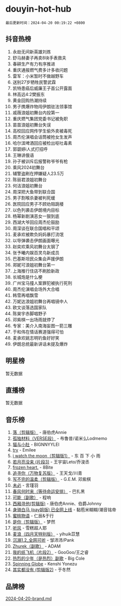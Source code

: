 # douyin-hot-hub

`最后更新时间：2024-04-20 00:19:22 +0800`

## 抖音热榜

1. 永劫无间新英雄刘炼
1. 舒马赫妻子再卖8块手表救夫
1. 春耕生产有力有序推进
1. 重庆通报燃气费多计多收问题
1. 雷军：小米暂时不做越野车
1. 送别27岁牺牲民警武霖
1. 凯特患癌后威廉王子首公开露面
1. 林高远4:2樊振东
1. 黄金回购热潮持续
1. 男子携爆炸物闯伊朗驻法领事馆
1. 戚薇浪姐初舞台内投第一
1. 重庆燃气集团党委书记被免职
1. 苗苗浪姐初舞台失误
1. 高校回应网传学生偷外卖被毒死
1. 周杰伦演唱会话筒被抢女生发声
1. 哈尔滨啤酒回应被检出呕吐毒素
1. 郭碧婷i人式打招呼
1. 王琳讲俄语
1. 孙子被训斥后报警称爷爷有枪
1. 乘风2024初舞台
1. 辅警盗刷在押嫌疑人23.5万
1. 陈丽君浪姐初舞台
1. 何洁浪姐初舞台
1. 周深把大鱼带到联合国
1. 男子割喉杀妻被判死缓
1. 医院回应男子不顾劝阻跳楼
1. 以色列袭击伊朗境内目标
1. 杨幂新剧演恶女一狠到底
1. 西湖大爷回应周杰伦鼓励
1. 周深谈在联合国唱和平颂
1. 麦承欢被欺负妈妈暴打流氓
1. 以导弹袭击伊朗画面曝光
1. 赵奕欢乘风初舞台太钢了
1. 张予曦内娱百灵鸟新成员
1. 巴基斯坦民众集会声援伊朗
1. 郑妮可浪姐初舞台第一
1. 上海推行住店不刷脸新政
1. 长城炮是什么梗
1. 广州宝马撞人案罪犯被执行死刑
1. 周杰伦演唱会场外大合唱
1. 韩雪再唱飘雪
1. 万妮达浪姐初舞台再唱镜中人
1. 欧文谈落选国家队
1. 陈昊宇赤脚唱野子
1. 邓紫棋一出场雨就停了
1. 专家：美介入南海妄图一箭三雕
1. 于和伟在情话赛道强得可怕
1. 麦承欢姚志明钓鱼好好笑
1. 伊朗总统最新讲话未提及爆炸

## 明星榜

暂无数据

## 直播榜

暂无数据

## 音乐榜

1. [落（剪辑版）](https://sf5-hl-cdn-tos.douyinstatic.com/obj/tos-cn-ve-2774/o0h6HvN1BBbli9LtU3i5fQIleBQMF5Cg4TZmmC) - 唐伯虎Annie
1. [孤独材料（VERSE段）](https://sf6-cdn-tos.douyinstatic.com/obj/tos-cn-ve-2774/ocX7glDNHYlwFeYrGQfBZoThtvPWy8tCCEBGKQ) - 布鲁昔/诺米么Lodmemo
1. [猫与小肚](https://sf5-hl-cdn-tos.douyinstatic.com/obj/tos-cn-ve-2774/osZeoClMECgK8DYl6VebABgbchEtPYQjZEnRtd) - BIGNNYYLEI
1. [try](https://sf5-hl-cdn-tos.douyinstatic.com/obj/tos-cn-ve-2774/oMCYLreazYIFEgVb1vQdrJnJTbe8DDfiCA6gKw) - Emilee
1. [i watch the moon（剪辑版1）](https://sf5-hl-cdn-tos.douyinstatic.com/obj/tos-cn-ve-2774/o0I9mSChzHZANMJIEBfkCQzzg6N5WAcVtqft9P) - 东 百 下 小 雨
1. [若月亮没来 (片段3)](https://sf5-hl-cdn-tos.douyinstatic.com/obj/tos-cn-ve-2774/okfyEUsGW1B1ovJi5JiN9IjvAT2lMwA054GoEB) - 王宇宙Leto/乔浚丞
1. [frozen heart.](https://sf3-cdn-tos.douyinstatic.com/obj/tos-cn-ve-2774/oIIWJfyjIACZA9zQMtnJ6hQQhFC4vhCupoRBsO) - 8Bite
1. [追寻你（万物复苏版）](https://sf27-cdn-tos.douyinstatic.com/obj/tos-cn-ve-2774/oYeAZJsbjIDit9APmBg8u6uDUQnHmoCf3gbo74) - 王天戈/川青
1. [写不完的温柔（剪辑版）](https://sf3-cdn-tos.douyinstatic.com/obj/tos-cn-ve-2774/oYBzzZQJ233GfwkemJJffAIWgeIYrjZfWhHTcG) - G.E.M. 邓紫棋
1. [未必](https://sf5-hl-cdn-tos.douyinstatic.com/obj/tos-cn-ve-2774/ogntQMFnKQDZUgTCYuJgfLEtleYZZFxBQqhhFB) - 言瑾羽
1. [春风何时来（等待命运安排）](https://sf5-hl-cdn-tos.douyinstatic.com/obj/tos-cn-ve-2774/oICBNbD3gelMfB4WgiD1KI2jQtXZE2FgHLwtsl) - 巴扎黑
1. [可能（副歌）](https://sf5-hl-cdn-tos.douyinstatic.com/obj/tos-cn-ve-2774/cde1731888894259b333569393c2fb51) - 程响
1. [西厢寻他(剪辑版)](https://sf5-hl-cdn-tos.douyinstatic.com/obj/tos-cn-ve-2774/oUsAVfAQKlRNxEv5qxvIB8o5qmIWUcXbzJKJhw) - 唐伯虎Annie、伯爵Johnny
1. [身骑白马 (pay姐版) 已全网上线](https://sf5-hl-cdn-tos.douyinstatic.com/obj/tos-cn-ve-2774/oQLO5ZgLsFkaDhdIIveF2zUCgfweY0gWaH4AQG) - 黏苞米糊糊/潮音铭帝
1. [蜜桃物语](https://sf3-cdn-tos.douyinstatic.com/obj/tos-cn-ve-2774/oIhOSCZtIACtYU4XQkngiW9kCBfVD1Fz9IYeqL) - 仁辰&于行
1. [是你（剪辑版）](https://sf5-hl-cdn-tos.douyinstatic.com/obj/tos-cn-ve-2774/46019dae783c4c969944217fe1cfafc4) - 梦然
1. [听风](https://sf5-hl-cdn-tos.douyinstatic.com/obj/tos-cn-ve-2774/oAPa3yDDDIZygYzQdBemCAIngcCeEARgbQDtJC) - 雪糕超人耶
1. [麦浪（四月天特别版）](https://sf5-hl-cdn-tos.douyinstatic.com/obj/tos-cn-ve-2774/26f5501a6547411fa3fbedc592fed0ad) - yihuik苡慧
1. [沉溺1.2_全网可听](https://sf5-hl-cdn-tos.douyinstatic.com/obj/tos-cn-ve-2774/ok2QoiBqsWAX9McZmWiI9gAB0EzwD4Xj6yfmtH) - 邹沛沛/Pank
1. [Zhurek（副歌）](https://sf5-hl-cdn-tos.douyinstatic.com/obj/tos-cn-ve-2774/ooQm8FBZQDlf0btEYgVpCcSCQfrdJGBEKZYBGS) - ADAM
1. [我的纸飞机（片段2）](https://sf5-hl-cdn-tos.douyinstatic.com/obj/tos-cn-ve-2774/oM2ZrKcg2CD5AeRB2gkeXOFB1IxAGJdZPazYHf) - GooGoo/王之睿
1. [热烈的少年（是热烈）副歌](https://sf3-cdn-tos.douyinstatic.com/obj/tos-cn-ve-2774/owVNI0CLDAUMtSz6TEYvfFBFL4UDFFhLfgK8fa) - Big Cole
1. [Spinning Globe](https://sf5-hl-cdn-tos.douyinstatic.com/obj/tos-cn-ve-2774/oAYhDobngQZXzvJaWpxueRR0jC4FZDexedXDYA) - Kenshi Yonezu
1. [其实都没有 (剪辑版2)](https://sf5-hl-cdn-tos.douyinstatic.com/obj/tos-cn-ve-2774/oEBNQenHZtBhxYjGgUDQk0BCHTigQafgFlbQ7k) - 于冬然

## 品牌榜

[2024-04-20-brand.md](2024-04-20-brand.md)
